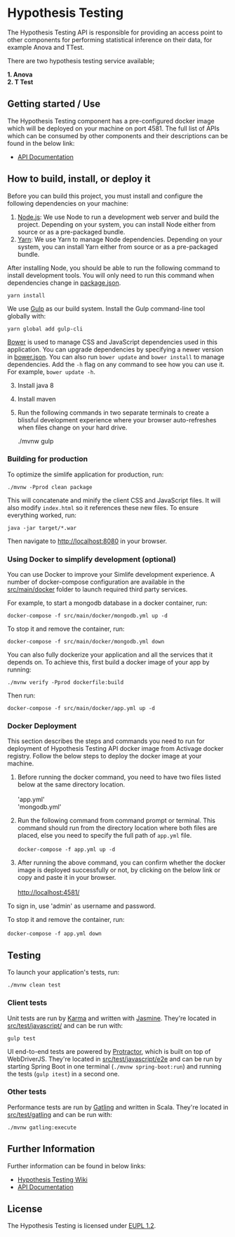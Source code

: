 # Hypothesis Testing

The Hypothesis Testing API is responsible for providing an access point to other components for performing statistical inference on their data, for example Anova and TTest.

There are two hypothesis testing service available;

**1. Anova** <br />
**2. T Test**

## Getting started / Use

The Hypothesis Testing component has a pre-configured docker image which will be deployed on your machine on port 4581.
The full list of APIs which can be consumed by other components and their descriptions can be found in the below link:
* [API Documentation](https://git.activageproject.eu/Data_Analytics/Hypothesis_Testing/wiki/API+Documentation)


## How to build, install, or deploy it

Before you can build this project, you must install and configure the following dependencies on your machine:

1. [Node.js](https://nodejs.org/en/): We use Node to run a development web server and build the project.
   Depending on your system, you can install Node either from source or as a pre-packaged bundle.
2. [Yarn](https://yarnpkg.com/): We use Yarn to manage Node dependencies.
   Depending on your system, you can install Yarn either from source or as a pre-packaged bundle.

After installing Node, you should be able to run the following command to install development tools.
You will only need to run this command when dependencies change in [package.json](package.json).

    yarn install

We use [Gulp](https://gulpjs.com/) as our build system. Install the Gulp command-line tool globally with:

    yarn global add gulp-cli

[Bower](https://bower.io/) is used to manage CSS and JavaScript dependencies used in this application. You can upgrade dependencies by
specifying a newer version in [bower.json](bower.json). You can also run `bower update` and `bower install` to manage dependencies.
Add the `-h` flag on any command to see how you can use it. For example, `bower update -h`.

3. Install java 8
4. Install maven
5. Run the following commands in two separate terminals to create a blissful development experience where your browser
auto-refreshes when files change on your hard drive.

    ./mvnw
    gulp

### Building for production

To optimize the simlife application for production, run:

    ./mvnw -Pprod clean package

This will concatenate and minify the client CSS and JavaScript files. It will also modify `index.html` so it references these new files.
To ensure everything worked, run:

    java -jar target/*.war

Then navigate to [http://localhost:8080](http://localhost:8080) in your browser.

### Using Docker to simplify development (optional)

You can use Docker to improve your Simlife development experience. A number of docker-compose configuration are available in the [src/main/docker](src/main/docker) folder to launch required third party services.

For example, to start a mongodb database in a docker container, run:

    docker-compose -f src/main/docker/mongodb.yml up -d

To stop it and remove the container, run:

    docker-compose -f src/main/docker/mongodb.yml down

You can also fully dockerize your application and all the services that it depends on.
To achieve this, first build a docker image of your app by running:

    ./mvnw verify -Pprod dockerfile:build

Then run:

    docker-compose -f src/main/docker/app.yml up -d

### Docker Deployment

This section describes the steps and commands you need to run for deployment of Hypothesis Testing API docker image from Activage docker registry. Follow the below steps to deploy the docker image at your machine.

1. Before running the docker command, you need to have two files listed below at the same directory location. <br /> <br />
'app.yml' <br /> 'mongodb.yml'

2. Run the following command from command prompt or terminal. This command should run from the directory location where both files are placed, else you need to specify the full path of `app.yml` file. <br /> <br />
`docker-compose -f app.yml up -d`

3. After running the above command, you can confirm whether the docker image is deployed successfully or not, by clicking on the below link or copy and paste it in your browser. <br /> <br />
[http://localhost:4581/](http://localhost:4581/#/docs)

To sign in, use 'admin' as username and password.

To stop it and remove the container, run: <br /> <br />
`docker-compose -f app.yml down`


## Testing

To launch your application's tests, run:

    ./mvnw clean test

### Client tests

Unit tests are run by [Karma](https://karma-runner.github.io/latest/index.html) and written with [Jasmine](https://jasmine.github.io/). They're located in [src/test/javascript/](src/test/javascript/) and can be run with:

    gulp test

UI end-to-end tests are powered by [Protractor](https://www.protractortest.org/#/), which is built on top of WebDriverJS. They're located in [src/test/javascript/e2e](src/test/javascript/e2e)
and can be run by starting Spring Boot in one terminal (`./mvnw spring-boot:run`) and running the tests (`gulp itest`) in a second one.

### Other tests

Performance tests are run by [Gatling](https://gatling.io/) and written in Scala. They're located in [src/test/gatling](src/test/gatling) and can be run with:

    ./mvnw gatling:execute

## Further Information

Further information can be found in below links:

* [Hypothesis Testing Wiki](https://git.activageproject.eu/Data_Analytics/Hypothesis_Testing/wiki)
* [API Documentation](https://git.activageproject.eu/Data_Analytics/Hypothesis_Testing/wiki/API+Documentation)

## License
    
The Hypothesis Testing is licensed under [EUPL 1.2](https://eupl.eu/).
